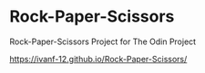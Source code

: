 # Rock-Paper-Scissors
Rock-Paper-Scissors Project for The Odin Project

https://ivanf-12.github.io/Rock-Paper-Scissors/
